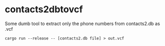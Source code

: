 # contacts2dbtovcf

Some dumb tool to extract only the phone numbers from contacts2.db as .vcf

```
cargo run --release -- [contacts2.db file] > out.vcf
```


